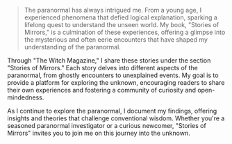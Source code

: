 <blockquote><p>The paranormal has always intrigued me. From a young age, I experienced phenomena that defied logical explanation, sparking a lifelong quest to understand the unseen world. My book, "Stories of Mirrors," is a culmination of these experiences, offering a glimpse into the mysterious and often eerie encounters that have shaped my understanding of the paranormal.</p></blockquote><p>Through "The Witch Magazine," I share these stories under the section "Stories of Mirrors." Each story delves into different aspects of the paranormal, from ghostly encounters to unexplained events. My goal is to provide a platform for exploring the unknown, encouraging readers to share their own experiences and fostering a community of curiosity and open-mindedness.</p><p>As I continue to explore the paranormal, I document my findings, offering insights and theories that challenge conventional wisdom. Whether you're a seasoned paranormal investigator or a curious newcomer, "Stories of Mirrors" invites you to join me on this journey into the unknown.</p>